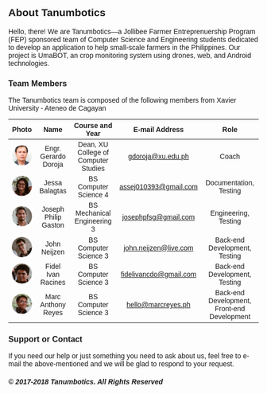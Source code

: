 <style>
@font-face {
  font-family: 'Larsseit';
  src: url('assets/fonts/Larsseit-Light.eot');
  src: url('assets/fonts/Larsseit-Light.eot?#iefix') format('embedded-opentype'),
    url('assets/fonts/Larsseit-Light.woff') format('woff'),
    url('assets/fonts/Larsseit-Light.ttf') format('truetype');
  font-weight: 100;
  font-style: normal;
}

/*Larsseit Regular*/
@font-face {
  font-family: 'Larsseit';
  src: url('assets/fonts/Larsseit.eot');
  src: url('assets/fonts/Larsseit.eot?#iefix') format('embedded-opentype'),
    url('assets/fonts/Larsseit.woff') format('woff'),
    url('assets/fonts/Larsseit.ttf') format('truetype');
  font-weight: normal;
  font-style: normal;
}

/*Larsseit Medium*/
@font-face {
  font-family: 'Larsseit';
  src: url('assets/fonts/Larsseit-Medium.eot');
  src: url('assets/fonts/Larsseit-Medium.eot?#iefix') format('embedded-opentype'),
    url('assets/fonts/Larsseit-Medium.woff') format('woff'),
    url('assets/fonts/Larsseit-Medium.ttf') format('truetype');
  font-weight: 300;
  font-style: normal;
}

/* Larsseit Bold */
@font-face {
  font-family: 'Larsseit';
  src: url('assets/fonts/Larsseit-Bold.eot');
  src: url('assets/fonts/Larsseit-Bold.eot?#iefix') format('embedded-opentype'),
    url('assets/fonts/Larsseit-Bold.woff') format('woff'),
    url('assets/fonts/Larsseit-Bold.ttf') format('truetype');
  font-weight: 500;
  font-style: normal;
}
.site-footer { display: none; } body { font-family: "Larsseit", sans-serif !important; } 
</style>

## About Tanumbotics

Hello, there! We are Tanumbotics&mdash;a Jollibee Farmer Entreprenuership Program (FEP) sponsored team of Computer Science and Engineering students dedicated to develop an application to help small-scale farmers in the Philippines. Our project is UmaBOT, an crop monitoring system using drones, web, and Android technologies. 

### Team Members

The Tanumbotics team is composed of the following members from Xavier University - Ateneo de Cagayan

| Photo | Name | Course and Year | E-mail Address | Role |
| :---: | :--:| :-------------: | :------------: | :--: |
| ![Gerardo](assets/images/gerardo.png) | Engr. Gerardo Doroja | Dean, XU College of Computer Studies | gdoroja@xu.edu.ph | Coach |
| ![Jessa](assets/images/jessa.png) | Jessa Balagtas | BS Computer Science 4 | assej010393@gmail.com | Documentation, Testing |
| ![Joseph](assets/images/joseph.png) | Joseph Philip Gaston | BS Mechanical Engineering 3 | josephpfsg@gmail.com | Engineering, Testing |
| ![John](assets/images/john.png) | John Neijzen | BS Computer Science 3 | john.neijzen@live.com | Back-end Development, Testing |
| ![Fidel](assets/images/fidel.png) | Fidel Ivan Racines | BS Computer Science 3 | fidelivancdo@gmail.com | Back-end Development, Testing |
| ![Marc](assets/images/marc.png) | Marc Anthony Reyes | BS Computer Science 3 | hello@marcreyes.ph | Back-end Development, Front-end Development |

### Support or Contact

If you need our help or just something you need to ask about us, feel free to e-mail the above-mentioned and we will be glad to respond to your request.

##### &copy; 2017-2018 Tanumbotics. All Rights Reserved
